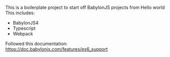 This is a boilerplate project to start off BabylonJS projects from
Hello world
This includes:

- BabylonJS4
- Typescript
- Webpack

Followed this documentation:
https://doc.babylonjs.com/features/es6_support
